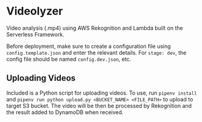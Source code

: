 # Videolyzer

Video analysis (.mp4) using AWS Rekognition and Lambda built on the Serverless Framework.

Before deployment, make sure to create a configuration file using `config.template.json` and enter the relevant details. For `stage: dev`, the config file should be named `config.dev.json`, etc.

## Uploading Videos

Included is a Python script for uploading videos. To use, run `pipenv install` and `pipenv run python upload.py <BUCKET_NAME> <FILE_PATH>` to upload to target S3 bucket. The video will be then be processed by Rekognition and the result added to DynamoDB when received.
